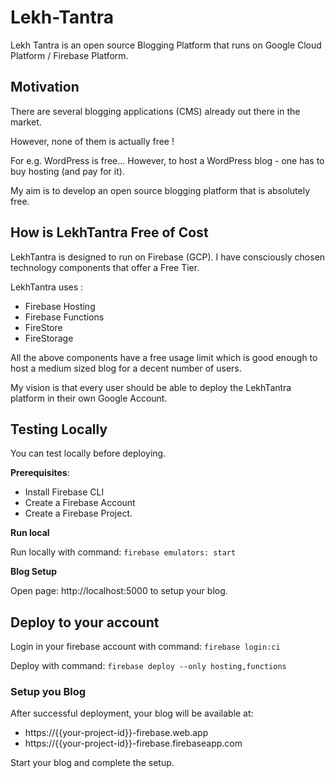# Lekh-Tantra
Lekh Tantra is an open source Blogging Platform that runs on Google Cloud Platform / Firebase Platform. 

## Motivation
There are several blogging applications (CMS) already out there in the market. 

However, none of them is actually free !


For e.g. WordPress is free... However, to host a WordPress blog - one has to buy hosting (and pay for it). 

My aim is to develop an open source blogging platform that is absolutely free.

## How is LekhTantra Free of Cost
LekhTantra is designed to run on Firebase (GCP). I have consciously chosen technology components that offer a Free Tier.

LekhTantra uses : 
- Firebase Hosting 
- Firebase Functions
- FireStore
- FireStorage

All the above components have a free usage limit which is good enough to host a medium sized blog for a decent number of users. 

My vision is that every user should be able to deploy the LekhTantra platform in their own Google Account.


## Testing Locally
You can test locally before deploying. 

**Prerequisites**:
- Install Firebase CLI
- Create a Firebase Account
- Create a Firebase Project.

**Run local**

Run locally with command: `firebase emulators: start`

**Blog Setup**

Open page: http://localhost:5000 to setup your blog.

## Deploy to your account
Login in your firebase account with command: `firebase login:ci`

Deploy with command: `firebase deploy --only hosting,functions`

### Setup you Blog
After successful deployment, your blog will be available at: 
- https://{{your-project-id}}-firebase.web.app
- https://{{your-project-id}}-firebase.firebaseapp.com

Start your blog and complete the setup.
